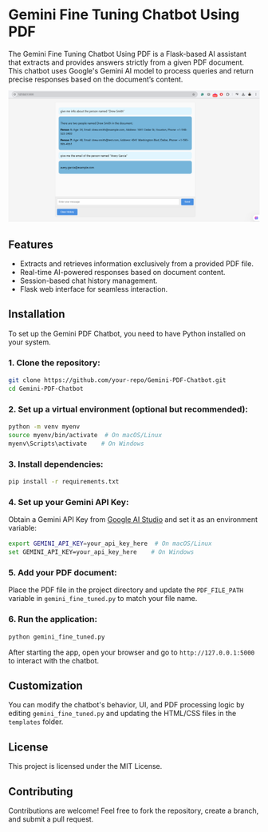 # **Gemini Fine Tuning Chatbot Using PDF**

The Gemini Fine Tuning Chatbot Using PDF is a Flask-based AI assistant that extracts and provides answers strictly from a given PDF document. This chatbot uses Google's Gemini AI model to process queries and return precise responses based on the document’s content.

![Demo Screenshot](https://github.com/Eya-Laouini/Gemini-Fine-Tuning/blob/main/gemini-pdf-chatbot-demo.png)

## Features

- Extracts and retrieves information exclusively from a provided PDF file.
- Real-time AI-powered responses based on document content.
- Session-based chat history management.
- Flask web interface for seamless interaction.

## Installation

To set up the Gemini PDF Chatbot, you need to have Python installed on your system.

### **1. Clone the repository:**
```bash
git clone https://github.com/your-repo/Gemini-PDF-Chatbot.git
cd Gemini-PDF-Chatbot
```

### **2. Set up a virtual environment (optional but recommended):**
```bash
python -m venv myenv
source myenv/bin/activate  # On macOS/Linux
myenv\Scripts\activate    # On Windows
```

### **3. Install dependencies:**
```bash
pip install -r requirements.txt
```

### **4. Set up your Gemini API Key:**
Obtain a Gemini API Key from [Google AI Studio](https://aistudio.google.com/app/apikey) and set it as an environment variable:
```bash
export GEMINI_API_KEY=your_api_key_here  # On macOS/Linux
set GEMINI_API_KEY=your_api_key_here    # On Windows
```

### **5. Add your PDF document:**
Place the PDF file in the project directory and update the `PDF_FILE_PATH` variable in `gemini_fine_tuned.py` to match your file name.

### **6. Run the application:**
```bash
python gemini_fine_tuned.py
```
After starting the app, open your browser and go to `http://127.0.0.1:5000` to interact with the chatbot.

## Customization
You can modify the chatbot's behavior, UI, and PDF processing logic by editing `gemini_fine_tuned.py` and updating the HTML/CSS files in the `templates` folder.

## License
This project is licensed under the MIT License.

## Contributing
Contributions are welcome! Feel free to fork the repository, create a branch, and submit a pull request.
